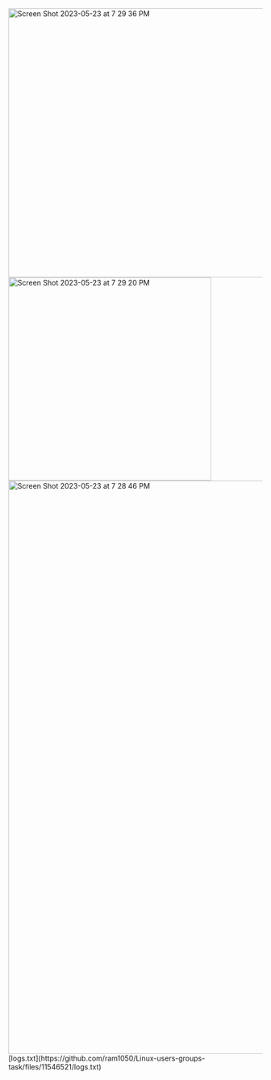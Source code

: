 <img width="532" alt="Screen Shot 2023-05-23 at 7 29 36 PM" src="https://github.com/ram1050/Linux-users-groups-task/assets/74604230/eca52b02-ac93-4351-90f6-4738b2cfd7aa">
<img width="402" alt="Screen Shot 2023-05-23 at 7 29 20 PM" src="https://github.com/ram1050/Linux-users-groups-task/assets/74604230/6f9f823b-d1b5-472e-9865-3913b3c0c815">
<img width="1134" alt="Screen Shot 2023-05-23 at 7 28 46 PM" src="https://github.com/ram1050/Linux-users-groups-task/assets/74604230/3654db6c-a62c-4690-974a-004858c0c94f">
[logs.txt](https://github.com/ram1050/Linux-users-groups-task/files/11546521/logs.txt)
